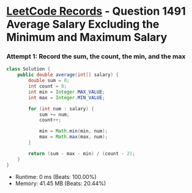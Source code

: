# [LeetCode Records](../../README.md) - Question 1491 Average Salary Excluding the Minimum and Maximum Salary

### Attempt 1: Record the sum, the count, the min, and the max
```java
class Solution {
    public double average(int[] salary) {
        double sum = 0;
        int count = 0;
        int min = Integer.MAX_VALUE;
        int max = Integer.MIN_VALUE;

        for (int num : salary) {
            sum += num;
            count++;

            min = Math.min(min, num);
            max = Math.max(max, num);
        }

        return (sum - max - min) / (count - 2);
    }
}
```
- Runtime: 0 ms (Beats: 100.00%)
- Memory: 41.45 MB (Beats: 20.44%)

<br>

